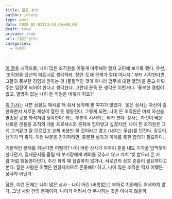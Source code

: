 ```yaml
---
title: 젊은 상사
author: interp
type: post
date: 2020-02-01T23:34:36+00:00
draft: true
private: true
url: /젊은-상사/
categories:
  - 미분류

---
```

[이 글][1]을 시작으로, 나이 많은 조직원을 어떻게 마주해야 할지 고민해 보기로 했다. 우선, &#8216;조직원을 당신의 파트너로 생각하라. 장인-도제 관계가 절대 아니다.&#8217; 부터 시작한다면, 그들의 풍부한 경험과 원하는 것 (물질적인 것이 아니라 업무에 대한 열망)을 듣고 이뤄주는 입장이 되어야 한다고 생각한다. 그런데 문득 든 생각은 이런거다. &#8216;풍부한 경험이 없고, 열망이 없는 나이 든 직원은 어떻게 하죠?&#8217;

[이 기사][2]는 나쁜 상황도 제시를 해 줘서 생각해 볼 여지가 많았다. &#8216;젊은 상사는 자신이 출현하면서 새로운 세상이 열린 듯 행동한다. 그렇게 되면, 나이 든 조직원은 마치 자신을 멸종된 공룡 화석처럼 생각한다&#8217; 라는 부분이 시사하는 바가 크다. 상사는 자신이 배운 새로운 것들을 조직의 개발 프로세스와 문화에 집어넣고 싶겠지만, 나이 든 조직원은 그게 그거같고 잘 모르겠고 교체 비용만 클 것이라고 경고 (내지는 푸념)를 던진다. 갈등이 생기기 딱 좋다. 이런 부분을 견지하려면, 충분한 설득과 이해를 통한 합의가 필요하다.

기본적인 문제를 겪는다면 어떨까? 나이 어린 상사가 아무리 혼을 내도 지각을 밥먹듯이 한다던가, 결재문서를 올릴 때 부서장에게 예의를 갖추지 않고 마치 &#8216;빚 받으러 온 사람&#8217;처럼 행동한다던가, 주간 회의 때 집중하지 않거나. 서로간의 상호 존중이 필요하다고 본다. 젊은 사람은 어쨌든 연장자이므로 존중해야 하고, 나이 많은 조직원 역시 어쨌든 상사가 아닌가.

잠깐, 이런 문제는 나이 많은 상사 &#8211; 나이 어린 (버릇없는) 부하로 치환해도 어색하지 않다. 그냥 사람 간의 문제이지, 나이가 어려서 더 무시하는 것은 아니지 않을까.

 [1]: https://zobaksd.com/2015/12/05/%EB%82%98%EC%9D%B4-%EC%96%B4%EB%A6%B0-%EC%83%81%EC%82%AC-%EB%82%98%EC%9D%B4-%EB%A7%8E%EC%9D%80-%EB%B6%80%ED%95%98%EC%A7%81%EC%9B%90-%EB%82%98%EC%9D%B4-%EB%94%B0%EC%A7%80%EC%A7%80-%EC%95%8A%EB%8A%94/
 [2]: http://ny.koreatimes.com/article/20170322/1046629